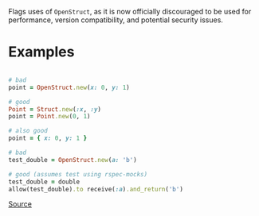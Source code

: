 
Flags uses of `OpenStruct`, as it is now officially discouraged
to be used for performance, version compatibility, and potential security issues.

# Examples

```ruby

# bad
point = OpenStruct.new(x: 0, y: 1)

# good
Point = Struct.new(:x, :y)
point = Point.new(0, 1)

# also good
point = { x: 0, y: 1 }

# bad
test_double = OpenStruct.new(a: 'b')

# good (assumes test using rspec-mocks)
test_double = double
allow(test_double).to receive(:a).and_return('b')
```

[Source](http://www.rubydoc.info/gems/rubocop/RuboCop/Cop/Style/OpenStructUse)